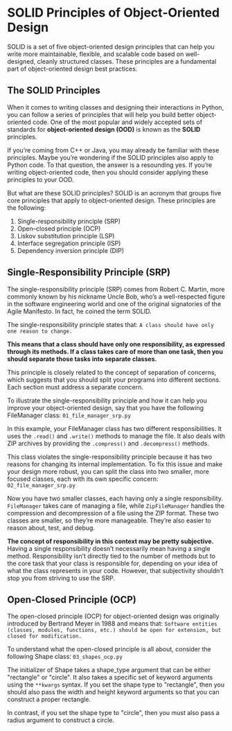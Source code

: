 # SOLID Principles of Object-Oriented Design

SOLID is a set of five object-oriented design principles that can help you write more maintainable, flexible, and scalable code based on well-designed, cleanly structured classes. These principles are a fundamental part of object-oriented design best practices.

## The SOLID Principles

When it comes to writing classes and designing their interactions in Python, you can follow a series of principles that will help you build better object-oriented code. One of the most popular and widely accepted sets of standards for **object-oriented design (OOD)** is known as the **SOLID** principles.

If you’re coming from C++ or Java, you may already be familiar with these principles. Maybe you’re wondering if the SOLID principles also apply to Python code. To that question, the answer is a resounding yes. If you’re writing object-oriented code, then you should consider applying these principles to your OOD.

But what are these SOLID principles? SOLID is an acronym that groups five core principles that apply to object-oriented design. These principles are the following:

1. Single-responsibility principle (SRP)
2. Open–closed principle (OCP)
3. Liskov substitution principle (LSP)
4. Interface segregation principle (ISP)
5. Dependency inversion principle (DIP)

## Single-Responsibility Principle (SRP)

The single-responsibility principle (SRP) comes from Robert C. Martin, more commonly known by his nickname Uncle Bob, who’s a well-respected figure in the software engineering world and one of the original signatories of the Agile Manifesto. In fact, he coined the term SOLID.

The single-responsibility principle states that: `A class should have only one reason to change.`

**This means that a class should have only one responsibility, as expressed through its methods. If a class takes care of more than one task, then you should separate those tasks into separate classes.**

This principle is closely related to the concept of separation of concerns, which suggests that you should split your programs into different sections. Each section must address a separate concern.

To illustrate the single-responsibility principle and how it can help you improve your object-oriented design, say that you have the following FileManager class: `01_file_manager_srp.py`

In this example, your FileManager class has two different responsibilities. It uses the `.read()` and `.write()` methods to manage the file. It also deals with ZIP archives by providing the `.compress()` and `.decompress()` methods.

This class violates the single-responsibility principle because it has two reasons for changing its internal implementation. To fix this issue and make your design more robust, you can split the class into two smaller, more focused classes, each with its own specific concern: `02_file_manager_srp.py`

Now you have two smaller classes, each having only a single responsibility. `FileManager` takes care of managing a file, while `ZipFileManager` handles the compression and decompression of a file using the ZIP format. These two classes are smaller, so they’re more manageable. They’re also easier to reason about, test, and debug.

**The concept of responsibility in this context may be pretty subjective.** Having a single responsibility doesn’t necessarily mean having a single method. Responsibility isn’t directly tied to the number of methods but to the core task that your class is responsible for, depending on your idea of what the class represents in your code. However, that subjectivity shouldn’t stop you from striving to use the SRP.

## Open-Closed Principle (OCP)

The open-closed principle (OCP) for object-oriented design was originally introduced by Bertrand Meyer in 1988 and means that: `Software entities (classes, modules, functions, etc.) should be open for extension, but closed for modification.`

To understand what the open-closed principle is all about, consider the following Shape class: `03_shapes_ocp.py`

The initializer of Shape takes a shape_type argument that can be either "rectangle" or "circle". It also takes a specific set of keyword arguments using the `**kwargs` syntax. If you set the shape type to "rectangle", then you should also pass the width and height keyword arguments so that you can construct a proper rectangle.

In contrast, if you set the shape type to "circle", then you must also pass a radius argument to construct a circle.
